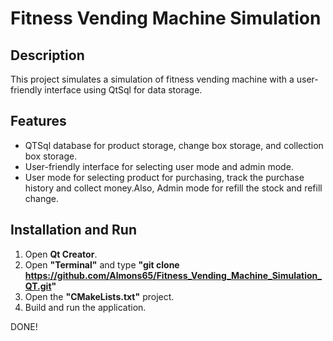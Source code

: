 # Fitness Vending Machine Simulation


## Description

This project simulates a simulation of fitness vending machine with a user-friendly interface using QtSql for data storage.

## Features
- QTSql database for product storage, change box storage, and collection box storage.
- User-friendly interface for selecting user mode and admin mode.
- User mode for selecting product for purchasing, track the purchase history and collect money.Also, Admin mode for refill the stock and refill change.


## Installation and Run
1. Open **Qt Creator**.
2. Open **"Terminal"** and type **"git clone https://github.com/Almons65/Fitness_Vending_Machine_Simulation_QT.git"**
3. Open the **"CMakeLists.txt"** project.
4. Build and run the application.


DONE!


